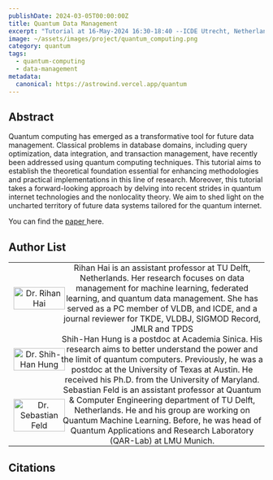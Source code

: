 ```yaml
---
publishDate: 2024-03-05T00:00:00Z
title: Quantum Data Management
excerpt: "Tutorial at 16-May-2024 16:30-18:40 --ICDE Utrecht, Netherlands"
image: ~/assets/images/project/quantum_computing.png
category: quantum
tags:
  - quantum-computing
  - data-management
metadata:
  canonical: https://astrowind.vercel.app/quantum
---
```


<style>
/* header {
    background-image: url('src/assets/images/project/quantum_computing.png');
    color: white;
} */
header p {
  color: black !important;
}

table {
  width: 100%;
  border-collapse: collapse;
}
td {
  /* border: 2px solid #ccc; */
  text-align: center;
  padding:0;
  margin:0;
  vertical-align:middle;
  width:auto;
}
img {
  width: 100%; /* Make images responsive within the cell */
  max-width: 100%; /* Limit maximum size */
  height: auto;
  margin: 5%;
  padding: 5%;
}
/* 
table col:first-child {
  width: 150px; /* Set width of the first column 
} */
</style>


## Abstract
Quantum computing has emerged as a transformative tool for future data management. Classical problems in database domains, including query optimization, data integration, and transaction management, have recently been addressed using quantum computing techniques. This tutorial aims to establish the theoretical foundation essential for enhancing methodologies and practical implementations in this line of research. Moreover, this tutorial takes a forward-looking approach by delving into recent strides in quantum internet technologies and the nonlocality theory. We aim to shed light on the uncharted territory of future data systems tailored for the quantum internet.

You can find the <a href="https://arxiv.org/pdf/2403.02856" target="_blank"> paper </a> here.

## Author List

<table>
  <colgroup>
    <col style="width: 20%;">
    <col style="width: auto;">
  </colgroup>
  <tr>
    <td><Image src="/src/assets/images/people/Rihan_Hai-WIS.jpg" alt="Dr. Rihan Hai"></td>
    <td>Rihan Hai is an assistant professor at TU Delft, Netherlands. Her research focuses on data management for machine learning, federated learning, and quantum data management. She has served as a PC member of VLDB, and ICDE, and a journal reviewer for TKDE, VLDBJ, SIGMOD Record, JMLR and TPDS</td>
  </tr>
  <tr>
    <td><Image src="/src/assets/images/icde-tutorial/shih_han_hung_photo.jpg" alt="Dr. Shih-Han Hung"></td>
    <td>Shih-Han Hung is a postdoc at Academia Sinica. His research aims to better understand the power and the limit of quantum computers. Previously, he was a postdoc at the University of Texas at Austin. He received his Ph.D. from the University of Maryland.</td>
  </tr>
  <tr>
    <td><Image src="/src/assets/images/icde-tutorial/sebastian_feld_photo.jpg", alt="Dr. Sebastian Feld"></td>
    <td>Sebastian Feld is an assistant professor at Quantum & Computer Engineering department of TU Delft, Netherlands. He and his group are working on Quantum Machine Learning. Before, he was head of Quantum Applications and Research Laboratory (QAR-Lab) at LMU Munich.</td>
  </tr>
</table>

<!-- | | | -->
<!-- |:--------------:|:---------:|
| ![image-1](~/assets/images/people/Rihan_Hai-WIS.jpg) | Rihan Hai is an assistant professor at TU Delft, Netherlands. Her research focuses on data management for machine learning, federated learning, and quantum data management. She has served as a PC member of VLDB, and ICDE, and a journal reviewer for TKDE, VLDBJ, SIGMOD Record, JMLR and TPDS |
| ![image-2](~/assets/images/icde-tutorial/shih_han_hung_photo.jpg) | Shih-Han Hung is a postdoc at Academia Sinica. His research aims to better understand the power and the limit of quantum computers. Previously, he was a postdoc at the University of Texas at Austin. He received his Ph.D. from the University of Maryland. |
| ![image-3](~/assets/images/icde-tutorial/sebastian_feld_photo.jpg) | Sebastian Feld is an assistant professor at Quantum & Computer Engineering department of TU Delft, Netherlands. He and his group are working on Quantum Machine Learning. Before, he was head of Quantum Applications and Research Laboratory (QAR-Lab) at LMU Munich. | -->

<!-- | <img src="src\assets\images\people\Rihan_Hai-WIS.jpg"> | Rihan Hai | (TU Delft) |
| <img src="src\assets\images\icde-tutorial\shih_han_hung_photo.jpg"> | Shih-Han Hung | (Academia Sinica)  |
| <img src = "src\assets\images\icde-tutorial\sebastian_feld_photo.jpg"> | Sebastian Fund | (TU Delft)  | -->


<!-- 
  <a href="https://rihanhai.com/"> <img src="src\assets\images\people\Rihan_Hai-WIS.jpg" style=""> Rihan Hai </a> (TU Delft) <br>
  <a href=""> <img src="src\assets\images\icde-tutorial\shih_han_hung_photo.jpg"> Shih-Han Hung</a> (Academia Sinica) <br>
  <a href="">  <img src = "src\assets\images\icde-tutorial\sebastian_feld_photo.jpg"> Sebastian Fund</a> (TU Delft) <br> -->



## Citations
<script src="https://bibbase.org/show?bib=https%3A%2F%2Fbibbase.org%2Fnetwork%2Ffiles%2FxPqktJvYg9sSEWvb7&noBootstrap=1&jsonp=1"></script>

